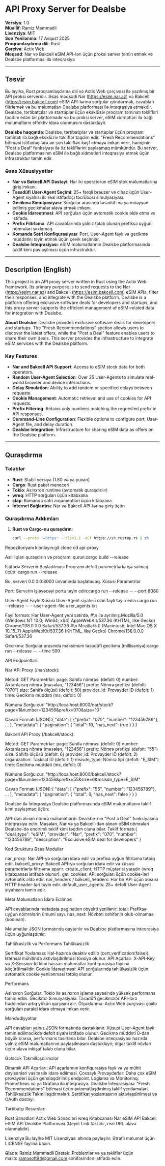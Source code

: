 # API Proxy Server for Dealsbe

**Versiya**: 1.0  
**Müəllif**: Ramiz Mammadli  
**Lisenziya**: MIT  
**Son Yenilənmə**: 17 Avqust 2025  
**Proqramlaşdırma dili**: Rust  
**Çərçivə**: Actix Web  
**Məqsəd**: Nar və Bakcell eSIM API-ləri üçün proksi server təmin etmək və Dealsbe platforması ilə inteqrasiya

---

## Təsvir

Bu layihə, Rust proqramlaşdırma dili və Actix Web çərçivəsi ilə yazılmış bir API proksi serveridir. Əsas məqsədi Nar (https://esim.nar.az) və Bakcell (https://esim.bakcell.com) eSIM API-lərinə sorğular göndərmək, cavabları filtrləmək və bu məlumatları Dealsbe platforması ilə inteqrasiya etməkdir. Dealsbe, tərtibatçılar və startaplar üçün eksklüziv proqram təminatı təklifləri təqdim edən bir platformadır və bu proksi server, eSIM xidmətləri ilə bağlı məlumatların effektiv idarə olunmasını dəstəkləyir.

**Dealsbe haqqında**: Dealsbe, tərtibatçılar və startaplar üçün proqram təminatı ilə bağlı eksklüziv təkliflər təqdim edir. "Fresh Recommendations" bölməsi istifadəçilərə ən son təklifləri kəşf etməyə imkan verir, həmçinin "Post a Deal" funksiyası ilə öz təkliflərini paylaşmaq mümkündür. Bu server, Dealsbe platformasının eSIM ilə bağlı xidmətləri inteqrasiya etmək üçün infrastruktur təmin edir.

### Əsas Xüsusiyyətlər
- **Nar və Bakcell API Dəstəyi**: Hər iki operatorun eSIM stok məlumatlarına giriş imkanı.
- **Təsadüfi User-Agent Seçimi**: 25+ fərqli brauzer və cihaz üçün User-Agent siyahısı ilə real istifadəçi təcrübəsi simulyasiyası.
- **Gecikmə Simulyasiyası**: Sorğular arasında təsadüfi və ya müəyyən edilmiş gecikmələr əlavə etmək imkanı.
- **Cookie İdarəetməsi**: API sorğuları üçün avtomatik cookie əldə etmə və istifadə.
- **Prefix Filtrləmə**: API cavablarında yalnız tələb olunan prefiksə uyğun nömrələri saxlamaq.
- **Komanda Sətri Konfiqurasiyası**: Port, User-Agent faylı və gecikmə müddətini təyin etmək üçün çevik seçimlər.
- **Dealsbe İnteqrasiyası**: eSIM məlumatlarının Dealsbe platformasında təklif kimi paylaşılması üçün infrastruktur.

---

## Description (English)

This project is an API proxy server written in Rust using the Actix Web framework. Its primary purpose is to send requests to the Nar (https://esim.nar.az) and Bakcell (https://esim.bakcell.com) eSIM APIs, filter their responses, and integrate with the Dealsbe platform. Dealsbe is a platform offering exclusive software deals for developers and startups, and this proxy server supports the efficient management of eSIM-related data for integration with Dealsbe.

**About Dealsbe**: Dealsbe provides exclusive software deals for developers and startups. The "Fresh Recommendations" section allows users to discover the latest offers, while the "Post a Deal" feature enables users to share their own deals. This server provides the infrastructure to integrate eSIM services with the Dealsbe platform.

### Key Features
- **Nar and Bakcell API Support**: Access to eSIM stock data for both operators.
- **Random User-Agent Selection**: Over 25 User-Agents to simulate real-world browser and device interactions.
- **Delay Simulation**: Ability to add random or specified delays between requests.
- **Cookie Management**: Automatic retrieval and use of cookies for API requests.
- **Prefix Filtering**: Retains only numbers matching the requested prefix in API responses.
- **Command-Line Configuration**: Flexible options to configure port, User-Agent file, and delay duration.
- **Dealsbe Integration**: Infrastructure for sharing eSIM data as offers on the Dealsbe platform.

---

## Quraşdırma

### Tələblər
- **Rust**: Stabil versiya (1.80 və ya yuxarı)
- **Cargo**: Rust paket meneceri
- **Tokio**: Asinxron runtime (avtomatik quraşdırılır)
- **wreq**: HTTP sorğuları üçün kitabxana
- **clap**: Komanda sətri arqumentləri üçün kitabxana
- **İnternet Bağlantısı**: Nar və Bakcell API-lərinə giriş üçün

### Quraşdırma Addımları
1. **Rust və Cargo-nu quraşdırın**:
   ```bash
   curl --proto '=https' --tlsv1.2 -sSf https://sh.rustup.rs | sh


Repozitoriyanı klonlayın:git clone <repo-url>
cd api-proxy


Asılılıqları quraşdırın və proqramı qurun:cargo build --release




İstifadə
Serverin Başladılması
Proqramı defolt parametrlərlə işə salmaq üçün:
cargo run --release

Bu, serveri 0.0.0.0:8000 ünvanında başlatacaq.
Xüsusi Parametrlər

Port: Serverin işləyəcəyi portu təyin edin:cargo run --release -- --port 8080


User-Agent Faylı: Xüsusi User-Agent siyahısı olan faylı təyin edin:cargo run --release -- --user-agent-file user_agents.txt

Fayl formatı: Hər User-Agent yeni sətirdə, #\n ilə ayrılmış.Mozilla/5.0 (Windows NT 10.0; Win64; x64) AppleWebKit/537.36 (KHTML, like Gecko) Chrome/138.0.0.0 Safari/537.36
#\n
Mozilla/5.0 (Macintosh; Intel Mac OS X 10_15_7) AppleWebKit/537.36 (KHTML, like Gecko) Chrome/138.0.0.0 Safari/537.36


Gecikmə: Sorğular arasında maksimum təsadüfi gecikmə (millisaniyə):cargo run --release -- --time 500



API Endpointləri

Nar API Proxy (/nar/stock):

Metod: GET
Parametrlər:
page: Səhifə nömrəsi (defolt: 0)
number: Axtarılacaq nömrə (məsələn, "123456")
prefix: Nömrə prefiksi (defolt: "070")
size: Səhifə ölçüsü (defolt: 50)
provider_id: Provayder ID (defolt: 1)
time: Gecikmə müddəti (ms, defolt: 0)


Nümunə Sorğu:curl "http://localhost:8000/nar/stock?page=1&number=123456&prefix=070&size=10"


Cavab Formatı (JSON):{
  "data": [
    {"prefix": "070", "number": "123456789"},
    ...
  ],
  "metadata": {
    "pagination": {
      "total": 10,
      "has_next": true
    }
  }
}




Bakcell API Proxy (/bakcell/stock):

Metod: GET
Parametrlər:
page: Səhifə nömrəsi (defolt: 0)
number: Axtarılacaq nömrə (məsələn, "123456")
prefix: Nömrə prefiksi (defolt: "55")
size: Səhifə ölçüsü (defolt: 6)
provider_id: Provayder ID (defolt: 2)
organization: Təşkilat ID (defolt: 1)
msisdn_type: Nömrə tipi (defolt: "E_SIM")
time: Gecikmə müddəti (ms, defolt: 0)


Nümunə Sorğu:curl "http://localhost:8000/bakcell/stock?page=1&number=123456&prefix=55&size=6&msisdn_type=E_SIM"


Cavab Formatı (JSON):{
  "data": [
    {"prefix": "55", "number": "123456789"},
    ...
  ],
  "metadata": {
    "pagination": {
      "total": 6,
      "has_next": false
    }
  }
}





Dealsbe ilə İnteqrasiya
Dealsbe platformasında eSIM məlumatlarını təklif kimi paylaşmaq üçün:

API-dən alınan nömrə məlumatlarını Dealsbe-nin "Post a Deal" funksiyasına inteqrasiya edin.
Məsələn, Nar və ya Bakcell-dən alınan eSIM nömrələri Dealsbe-də endirimli təklif kimi təqdim oluna bilər.
Təklif formatı:{
  "deal_type": "eSIM",
  "provider": "Nar",
  "prefix": "070",
  "number": "123456789",
  "description": "Exclusive eSIM deal for developers"
}




Kod Strukturu
Əsas Modullar

nar_proxy: Nar API-yə sorğuları idarə edir və prefixə uyğun filtrləmə tətbiq edir.
bakcell_proxy: Bakcell API-yə sorğuları idarə edir və xüsusi parametrlərlə filtrləmə aparır.
create_client: HTTP müştərisi yaradır (wreq kitabxanası istifadə olunur).
get_cookies: API sorğuları üçün cookie-ləri avtomatik əldə edir.
nar_headers / bakcell_headers: Hər bir API üçün xüsusi HTTP header-ləri təyin edir.
default_user_agents: 25+ defolt User-Agent siyahısını təmin edir.

Meta Məlumatların İdarə Edilməsi

API cavablarında metadata.pagination obyekti yenilənir:
total: Prefiksə uyğun nömrələrin ümumi sayı.
has_next: Növbəti səhifənin olub-olmaması (boolean).


Məlumatlar JSON formatında qaytarılır və Dealsbe platformasına inteqrasiya üçün uyğunlaşdırılır.


Təhlükəsizlik və Performans
Təhlükəsizlik

Sertifikat Yoxlaması: Hal-hazırda deaktiv edilib (cert_verification(false)). İstehsal mühitində aktivləşdirilməsi tövsiyə olunur.
API Açarları: X-API-Key və X-Session-Id kimi həssas məlumatlar konfiqurasiya faylına köçürülməlidir.
Cookie İdarəetməsi: API sorğularında təhlükəsizlik üçün avtomatik cookie yenilənməsi tətbiq olunur.

Performans

Asinxron Sorğular: Tokio ilə asinxron işləmə sayəsində yüksək performans təmin edilir.
Gecikmə Simulyasiyası: Təsadüfi gecikmələr API-lərə həddindən artıq yükün qarşısını alır.
Ölçəklənmə: Actix Web çərçivəsi çoxlu sorğuları paralel idarə etməyə imkan verir.


Məhdudiyyətlər

API cavabları yalnız JSON formatında dəstəklənir.
Xüsusi User-Agent faylı təmin edilmədikdə defolt siyahı istifadə olunur.
Gecikmə müddəti 0-dan böyük olarsa, performans təsirlənə bilər.
Dealsbe inteqrasiyası hazırda yalnız eSIM məlumatlarının paylaşılmasını dəstəkləyir; digər təklif növləri üçün əlavə inkişaf tələb oluna bilər.


Gələcək Təkmilləşdirmələr

Dinamik API Açarları: API açarlarının konfiqurasiya faylı və ya mühit dəyişənləri vasitəsilə idarə edilməsi.
Çoxsaylı Provayderlər: Daha çox eSIM provayderi üçün genələşdirilmiş endpoint.
Loglama və Monitorinq: Prometheus və ya Grafana ilə inteqrasiya.
Dealsbe İnteqrasiyası: "Fresh Recommendations" bölməsi üçün avtomatlaşdırılmış təklif yeniləmələri.
Təhlükəsizlik Təkmilləşdirmələri: Sertifikat yoxlamasının aktivləşdirilməsi və OAuth dəstəyi.


Tərtibatçı Resursları

Rust Sənədləri
Actix Web Sənədləri
wreq Kitabxanası
Nar eSIM API
Bakcell eSIM API
Dealsbe Platforması (Qeyd: Link fərzidir, real URL əlavə olunmalıdır)


Lisenziya
Bu layihə MIT Lisenziyası altında paylaşılır. Ətraflı məlumat üçün LICENSE faylına baxın.

Əlaqə: Ramiz Mammadli Dəstək: Problemlər və ya təkliflər üçün mailto:ramosoft94@gmail.com səhifəsindən istifadə edin.

